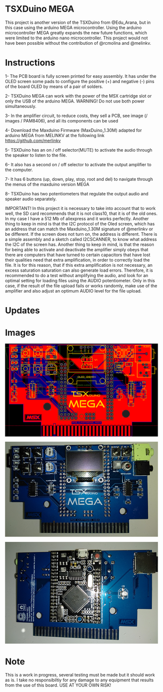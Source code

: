 # TSXDuino MEGA

This project is another version of the TSXDuino from @Edu_Arana, but in this case using the arduino MEGA microcontroller. Using the arduino microcontroller MEGA greatly expands the new future functions, which were limited to the arduino nano microcontroller. This project would not have been possible without the contribution of @rcmolina and @melinkv.

# Instructions

1- The PCB board is fully screen printed for easy assembly. It has under the OLED screen some pads to configure the positive (+) and negative (-) pins of the board OLED by means of a pair of solders.

2- TSXDuino MEGA can work with the power of the MSX cartridge slot or only the USB of the arduino MEGA. WARNING! Do not use both power simultaneously.

3- In the amplifier circuit, to reduce costs, they sell a PCB, see image (/ images / PAM8406), and all its components can be used

4- Download the Maxduino Firmware (MaxDuino_1.30M) adapted for arduino MEGA from MELINKV at the following link https://github.com/merlinkv

5- TSXDuino has an on / off selector(MUTE) to activate the audio through the speaker to listen to the file.

6- It also has a second on / off selector to activate the output amplifier to the computer.

7- It has 6 buttons (up, down, play, stop, root and del) to navigate through the menus of the maxduino version MEGA

8- TSXDuino has two potentiometers that regulate the output audio and speaker audio separately.

IMPORTANT! In this project it is necessary to take into account that to work well, the SD card recommends that it is not class10, that it is of the old ones. In my case I have a 512 Mb of aliexpress and it works perfectly. Another thing to keep in mind is that the I2C protocol of the Oled screen, which has an address that can match the Maxduino_1.30M signature of @merlinkv or be different. If the screen does not turn on, the address is different. There is a simple assembly and a sketch called I2CSCANNER, to know what address the I2C of the screen has.
Another thing to keep in mind, is that the reason for being able to activate and deactivate the amplifier simply obeys that there are computers that have turned to certain capacitors that have lost their qualities need that extra amplification, in order to correctly load the file. It is for this reason, that if this extra amplification is not necessary, an excess saturation saturation can also generate load errors. Therefore, it is recommended to do a test without amplifying the audio, and look for an optimal setting for loading files using the AUDIO potentiometer. Only in this case, if the result of the file upload fails or works randomly, make use of the amplifier and also adjust an optimum AUDIO level for the file upload.

# Updates

 # Images
 
![Alt text](https://raw.githubusercontent.com/capsule5000/TSXDuino-MEGA/master/Images/img11.png?raw=true "Title")

![Alt text](https://raw.githubusercontent.com/capsule5000/TSXDuino-MEGA/master/Images/img6.png?raw=true "Title")

![Alt text](https://raw.githubusercontent.com/capsule5000/TSXDuino-MEGA/master/Images/img7.png?raw=true "Title")

# Note

This is a work in progress, several testing must be made but it should work as is. I take no responsibiltiy for any damage to any equipment that results from the use of this board. USE AT YOUR OWN RISK!

